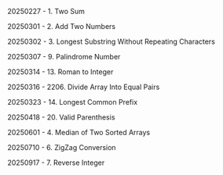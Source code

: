 20250227 - 1. Two Sum

20250301 - 2. Add Two Numbers

20250302 - 3. Longest Substring Without Repeating Characters

20250307 - 9. Palindrome Number

20250314 - 13. Roman to Integer

20250316 - 2206. Divide Array Into Equal Pairs

20250323 - 14. Longest Common Prefix

20250418 - 20. Valid Parenthesis

20250601 - 4. Median of Two Sorted Arrays

20250710 - 6. ZigZag Conversion

20250917 - 7. Reverse Integer

